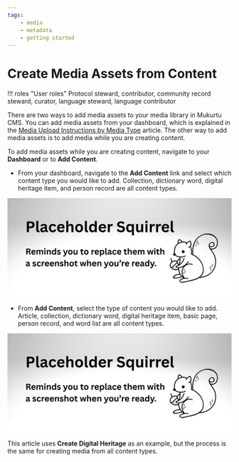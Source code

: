 ```yaml
---
tags: 
    - media
    - metadata
    - getting started
---
```


# Create Media Assets from Content 

!!! roles "User roles"
    Protocol steward, contributor, community record steward, curator, language steward, language contributor 

There are two ways to add media assets to your media library in Mukurtu CMS. You can add media assets from your dashboard, which is explained in the [Media Upload Instructions by Media Type](ByTypeMediaUpload.md) article. The other way to add media assets is to add media while you are creating content. 

To add media assets while you are creating content, navigate to your **Dashboard** or to **Add Content**. 

- From your dashboard, navigate to the **Add Content** link and select which content type you would like to add. Collection, dictionary word, digital heritage item, and person record are all content types.

![Screenshot showing the location of the add content links on the dashboard.](../_embeds/placeholderscreenshot.png)

- From **Add Content**, select the type of content you would like to add. Article, collection, dictionary word, digital heritage item, basic page, person record, and word list are all content types. 

![Screenshot showing the different types of content on the add content page referenced in the preceding text.](../_embeds/placeholderscreenshot.png)

This article uses **Create Digital Heritage** as an example, but the process is the same for creating media from all content types. 